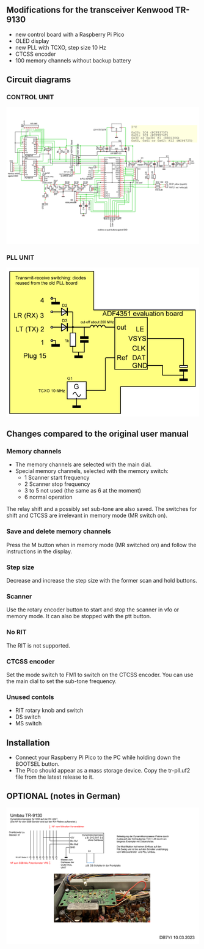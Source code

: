 ## Modifications for the transceiver Kenwood TR-9130
* new control board with a Raspberry Pi Pico
* OLED display
* new PLL with TCXO, step size 10 Hz
* CTCSS encoder
* 100 memory channels without backup battery

## Circuit diagrams
### CONTROL UNIT
![CONTROL UNIT](CONTROL.png)

### PLL UNIT
![PLL UNIT](PLL.png)

## Changes compared to the original user manual
### Memory channels
* The memory channels are selected with the main dial.
* Special memory channels, selected with the memory switch:
  * 1 Scanner start frequency
  * 2 Scanner stop frequency
  * 3 to 5 not used (the same as 6 at the moment)
  * 6 normal operation
    
The relay shift and a possibly set sub-tone are also saved. The switches for shift and CTCSS are irrelevant in memory mode (MR switch on).
### Save and delete memory channels
Press the M button when in memory mode (MR switched on) and follow the instructions in the display.

### Step size
Decrease and increase the step size with the former scan and hold buttons.

### Scanner
Use the rotary encoder button to start and stop the scanner in vfo or memory mode. It can also be stopped with the ptt button.

### No RIT
The RIT is not supported.

### CTCSS encoder
Set the mode switch to FM1 to switch on the CTCSS encoder. You can use the main dial to set the sub-tone frequency.

### Unused contols
* RIT rotary knob and switch
* DS switch
* MS switch

## Installation
* Connect your Raspberry Pi Pico to the PC while holding down the BOOTSEL button.
* The Pico should appear as a mass storage device. Copy the tr-pll.uf2 file from the latest release to it.
  
## OPTIONAL (notes in German)
![OPTIONAL](circuit2.png)


